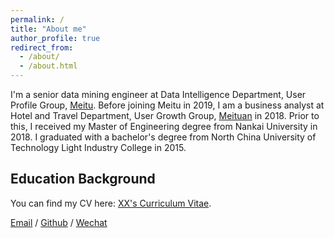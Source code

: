 ```yaml
---
permalink: /
title: "About me"
author_profile: true
redirect_from: 
  - /about/
  - /about.html
---
```


I'm a senior data mining engineer at Data Intelligence Department, User Profile Group, [Meitu](https://www.meitu.com/en). Before joining Meitu in 2019, I am a business analyst at Hotel and Travel Department, User Growth Group, [Meituan](https://www.meituan.com/en-US/about-us) in 2018. Prior to this, I received my Master of Engineering degree from Nankai University in 2018. I graduated with a bachelor's degree from North China University of Technology Light Industry College in 2015.


## Education Background




You can find my CV here: [XX's Curriculum Vitae](../assets/Curriculum_Vitae.pdf).

[Email](mailto:XX@stu.pku.edu.cn) / [Github](https://github.com/QiuDi233) / [Wechat](../images/wechat.jpg) 
